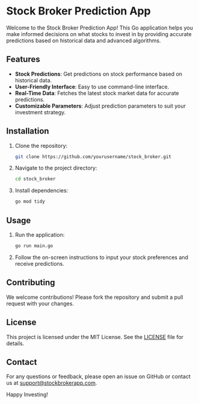 # Stock Broker Prediction App

Welcome to the Stock Broker Prediction App! This Go application helps you make informed decisions on what stocks to invest in by providing accurate predictions based on historical data and advanced algorithms.

## Features

- **Stock Predictions**: Get predictions on stock performance based on historical data.
- **User-Friendly Interface**: Easy to use command-line interface.
- **Real-Time Data**: Fetches the latest stock market data for accurate predictions.
- **Customizable Parameters**: Adjust prediction parameters to suit your investment strategy.

## Installation

1. Clone the repository:
   ```sh
   git clone https://github.com/yourusername/stock_broker.git
   ```
2. Navigate to the project directory:
   ```sh
   cd stock_broker
   ```
3. Install dependencies:
   ```sh
   go mod tidy
   ```

## Usage

1. Run the application:
   ```sh
   go run main.go
   ```
2. Follow the on-screen instructions to input your stock preferences and receive predictions.

## Contributing

We welcome contributions! Please fork the repository and submit a pull request with your changes.

## License

This project is licensed under the MIT License. See the [LICENSE](LICENSE) file for details.

## Contact

For any questions or feedback, please open an issue on GitHub or contact us at support@stockbrokerapp.com.

Happy Investing!
